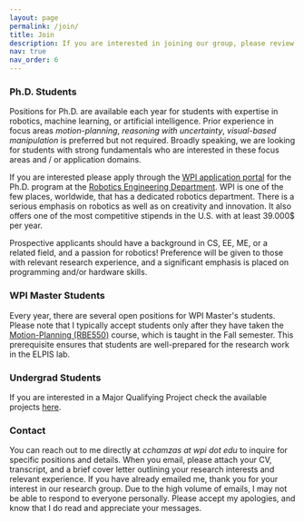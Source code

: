 ```yaml
---
layout: page
permalink: /join/
title: Join
description: If you are interested in joining our group, please review the information below.
nav: true
nav_order: 6
---
```


### Ph.D. Students ###

Positions for Ph.D. are available each year for students with expertise in robotics, machine learning, or artificial intelligence. Prior experience in focus areas *motion-planning*, *reasoning with uncertainty*, *visual-based manipulation* is preferred but not required. Broadly speaking, we are looking for students with strong fundamentals who are interested in these focus areas and / or application domains.

If you are  interested please apply through the [WPI application portal](https://www.wpi.edu/academics/study/robotics-engineering-phd) for the Ph.D. program at the [Robotics Engineering Department](https://www.wpi.edu/academics/departments/robotics-engineering). WPI is one of the few places, worldwide, that has a dedicated robotics department. There is a serious emphasis on robotics as well as on creativity and innovation. It also offers one of the most competitive stipends in the U.S. with at least 39.000$ per year. 

Prospective applicants should have a background in CS, EE, ME, or a related field, and a passion for robotics! Preference will be given to those with relevant research experience, and a significant emphasis is placed on programming and/or hardware skills.

### WPI Master Students ###
Every year, there are several open positions for WPI Master's students. Please note that I typically accept students only after they have taken the [Motion-Planning (RBE550)](https://www.wpi.edu/academics/calendar-courses/course-descriptions/3911/robotics-engineering#RBE-550) course, which is taught in the Fall semester. This prerequisite ensures that students are well-prepared for the research work in the ELPIS lab.

### Undergrad Students ###
If you are interested in a Major Qualifying Project check the available projects [here](todo).  

### Contact ### 

You can reach out to me directly at *cchamzas at wpi dot edu* to inquire for specific positions and details. When you email, please attach your CV, transcript, and a brief cover letter outlining your research interests and relevant experience.
If you have already emailed me, thank you for your interest in our research group. Due to the high volume of emails, I may not be able to respond to everyone personally. Please accept my apologies, and know that I do read and appreciate your messages.